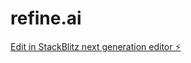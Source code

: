 # refine.ai

[Edit in StackBlitz next generation editor ⚡️](https://stackblitz.com/~/github.com/thusharashenoi/refine.ai)